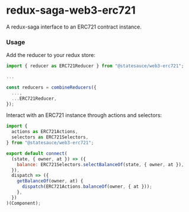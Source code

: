 # redux-saga-web3-erc721

A redux-saga interface to an ERC721 contract instance.

### Usage

Add the reducer to your redux store:

```javascript
import { reducer as ERC721Reducer } from "@statesauce/web3-erc721";

...

const reducers = combineReducers({
  ...,
  ...ERC721Reducer,
});
```

Interact with an ERC721 instance through actions and selectors:

```javascript
import {
  actions as ERC721Actions,
  selectors as ERC721Selectors,
} from "@statesauce/web3-erc721";

export default connect(
  (state, { owner, at }) => ({
    balance: ERC721Selectors.selectBalanceOf(state, { owner, at }),
  }),
  dispatch => ({
    getBalanceOf(owner, at) {
      dispatch(ERC721Actions.balanceOf(owner, { at }));
    },
  })
)(Component);
```
